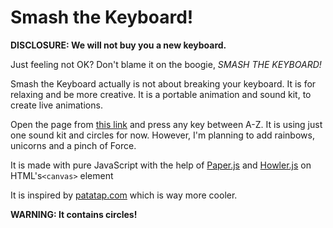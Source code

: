# Smash the Keyboard!

**DISCLOSURE: We will not buy you a new keyboard.**

Just feeling not OK? Don't blame it on the boogie, _SMASH THE KEYBOARD!_

Smash the Keyboard actually is not about breaking your keyboard. It is for relaxing and be more creative. It is a portable animation and sound kit, to create live animations.

Open the page from <a href="https://dariscalinor.github.io/smash-the-keyboard/" target="_blank">this link</a> and press any key between A-Z. It is using just one sound kit and circles for now. However, I'm planning to add rainbows, unicorns and a pinch of Force.

It is made with pure JavaScript with the help of [Paper.js](http://paperjs.org/) and [Howler.js](https://howlerjs.com/) on HTML's`<canvas>` element

It is inspired by [patatap.com](https://patatap.com) which is way more cooler.

**WARNING: It contains circles!**
